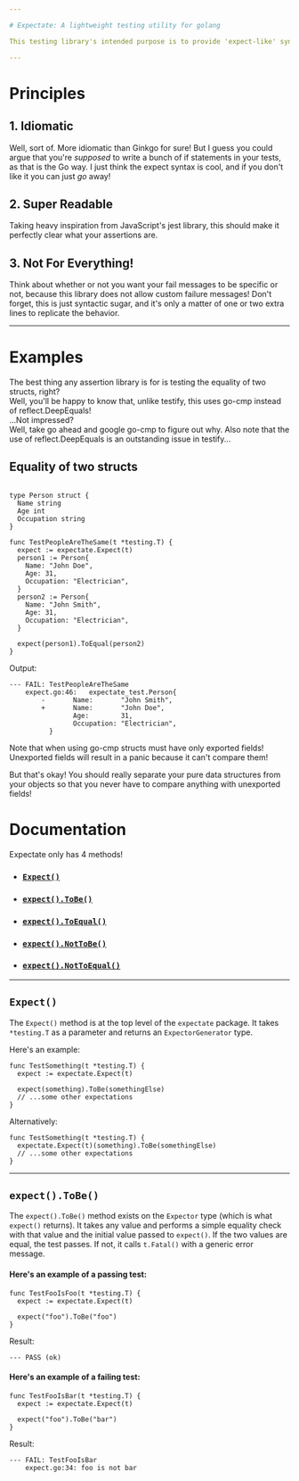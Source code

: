 ```yaml
---

# Expectate: A lightweight testing utility for golang

This testing library's intended purpose is to provide 'expect-like' syntax to golang without using the heavy-handed ginkgo toolset.

---
```


# Principles

## 1. Idiomatic
  Well, sort of. More idiomatic than Ginkgo for sure! But I guess you could argue that you're *supposed* to write a bunch of if statements in your tests, as that is the Go way. I just think the expect syntax is cool, and if you don't like it you can just *go* away!
  
## 2. Super Readable
  Taking heavy inspiration from JavaScript's jest library, this should make it perfectly clear what your assertions are.
  
## 3. Not For Everything!
  Think about whether or not you want your fail messages to be specific or not, because this library does not allow custom failure messages!
  Don't forget, this is just syntactic sugar, and it's only a matter of one or two extra lines to replicate the behavior.
  
---
  
# Examples

The best thing any assertion library is for is testing the equality of two structs, right?<br>
Well, you'll be happy to know that, unlike testify, this uses go-cmp instead of reflect.DeepEquals!<br>
...Not impressed?<br>
Well, take go ahead and google go-cmp to figure out why. Also note that the use of reflect.DeepEquals is an outstanding issue in testify...

## Equality of two structs

```golang

type Person struct {
  Name string
  Age int
  Occupation string
}

func TestPeopleAreTheSame(t *testing.T) {
  expect := expectate.Expect(t)
  person1 := Person{
    Name: "John Doe",
    Age: 31,
    Occupation: "Electrician",
  }
  person2 := Person{
    Name: "John Smith",
    Age: 31,
    Occupation: "Electrician",
  }
  
  expect(person1).ToEqual(person2)
}

```
Output:
```
--- FAIL: TestPeopleAreTheSame
    expect.go:46:   expectate_test.Person{
        -       Name:       "John Smith",
        +       Name:       "John Doe",
                Age:        31,
                Occupation: "Electrician",
          }
```
Note that when using go-cmp structs must have only exported fields! Unexported fields will result in a panic because it can't compare them!

But that's okay! You should really separate your pure data structures from your objects so that you never have to compare anything with unexported fields!

# Documentation

Expectate only has 4 methods!

- ### [`Expect()`](#expect) <br>
- ### [`expect().ToBe()`](#tobe)
- ### [`expect().ToEqual()`](#toequal)
- ### [`expect().NotToBe()`](#nottobe)
- ### [`expect().NotToEqual()`](#nottoequal)

---

<h2 id="expect"><code>Expect()</code></h2>

The `Expect()` method is at the top level of the `expectate` package. It takes `*testing.T` as a parameter and returns an `ExpectorGenerator` type.

Here's an example:
```golang
func TestSomething(t *testing.T) {
  expect := expectate.Expect(t)
  
  expect(something).ToBe(somethingElse)
  // ...some other expectations
}
```
Alternatively:
```golang
func TestSomething(t *testing.T) {
  expectate.Expect(t)(something).ToBe(somethingElse)
  // ...some other expectations
}
```

---

<h2 id="tobe"><code>expect().ToBe()</code></h2>

The `expect().ToBe()` method exists on the `Expector` type (which is what `expect()` returns). It takes any value and performs a simple equality check with that value and the initial value passed to `expect()`. If the two values are equal, the test passes. If not, it calls `t.Fatal()` with a generic error message.

#### Here's an example of a passing test:
```golang
func TestFooIsFoo(t *testing.T) {
  expect := expectate.Expect(t)
  
  expect("foo").ToBe("foo")
}
```
Result:
```
--- PASS (ok)
```

#### Here's an example of a failing test:
```golang
func TestFooIsBar(t *testing.T) {
  expect := expectate.Expect(t)
  
  expect("foo").ToBe("bar")
}
```
Result:
```
--- FAIL: TestFooIsBar
    expect.go:34: foo is not bar
```
